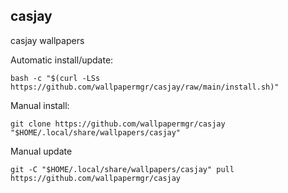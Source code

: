 ## casjay
  
casjay wallpapers  
  
Automatic install/update:
  
```shell
bash -c "$(curl -LSs https://github.com/wallpapermgr/casjay/raw/main/install.sh)"
```
  
Manual install:
  
```shell
git clone https://github.com/wallpapermgr/casjay "$HOME/.local/share/wallpapers/casjay"
```
  
Manual update
  
```shell
git -C "$HOME/.local/share/wallpapers/casjay" pull https://github.com/wallpapermgr/casjay  
```
